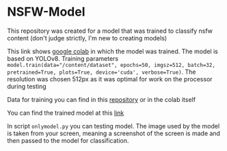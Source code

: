 # NSFW-Model
This repository was created for a model that was trained to classify nsfw content (don't judge strictly, I'm new to creating models)

This link shows [google colab](https://colab.research.google.com/drive/1ViMkFhYHSUeLEfSiLpmhCB66TJgxoE6w?usp=sharing) in which the model was trained. The model is based on YOLOv8. Training parameters ```model.train(data="/content/dataset", epochs=50, imgsz=512, batch=32, pretrained=True, plots=True, device='cuda', verbose=True)```. The resolution was chosen 512px as it was optimal for work on the processor during testing

Data for training you can find in this [repository](https://github.com/Serfetto/NSFW-Data) or in the colab itself

You can find the trained model at this [link](https://drive.google.com/file/d/1Vl5pY9ERFb-L5eF73Qt9Dumkmlrgykyk/view?usp=sharing)

In script ```onlymodel.py``` you can testing model. The image used by the model is taken from your screen, meaning a screenshot of the screen is made and then passed to the model for classification.

